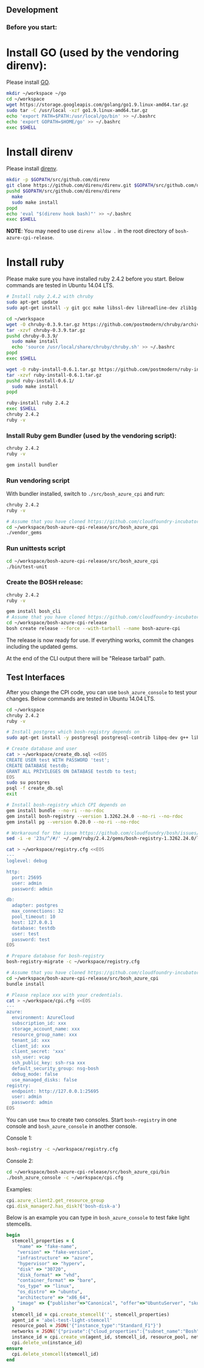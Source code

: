 ## Development

### Before you start:

# Install GO (used by the vendoring direnv):
Please install [GO](https://golang.org/dl/).

  ```bash
  mkdir ~/workspace ~/go
  cd ~/workspace
  wget https://storage.googleapis.com/golang/go1.9.linux-amd64.tar.gz
  sudo tar -C /usr/local -xzf go1.9.linux-amd64.tar.gz
  echo 'export PATH=$PATH:/usr/local/go/bin' >> ~/.bashrc
  echo 'export GOPATH=$HOME/go' >> ~/.bashrc
  exec $SHELL
  ```

# Install direnv
Please install [direnv](https://github.com/direnv/direnv#from-source).

  ```bash
  mkdir -p $GOPATH/src/github.com/direnv
  git clone https://github.com/direnv/direnv.git $GOPATH/src/github.com/direnv/direnv
  pushd $GOPATH/src/github.com/direnv/direnv
    make
    sudo make install
  popd
  echo 'eval "$(direnv hook bash)"' >> ~/.bashrc
  exec $SHELL
  ```

  **NOTE**: You may need to use `direnv allow .` in the root directory of `bosh-azure-cpi-release`.

# Install ruby
Please make sure you have installed ruby 2.4.2 before you start. Below commands are tested in Ubuntu 14.04 LTS.

  ```bash
  # Install ruby 2.4.2 with chruby
  sudo apt-get update
  sudo apt-get install -y git gcc make libssl-dev libreadline-dev zlib1g-dev

  cd ~/workspace
  wget -O chruby-0.3.9.tar.gz https://github.com/postmodern/chruby/archive/v0.3.9.tar.gz
  tar -xzvf chruby-0.3.9.tar.gz
  pushd chruby-0.3.9/
    sudo make install
    echo 'source /usr/local/share/chruby/chruby.sh' >> ~/.bashrc
  popd
  exec $SHELL

  wget -O ruby-install-0.6.1.tar.gz https://github.com/postmodern/ruby-install/archive/v0.6.1.tar.gz
  tar -xzvf ruby-install-0.6.1.tar.gz
  pushd ruby-install-0.6.1/
    sudo make install
  popd

  ruby-install ruby 2.4.2
  exec $SHELL
  chruby 2.4.2
  ruby -v
  ```

### Install Ruby gem Bundler (used by the vendoring script):

  ```bash
  chruby 2.4.2
  ruby -v

  gem install bundler
  ```

### Run vendoring script

With bundler installed, switch to `./src/bosh_azure_cpi` and run:

  ```bash
  chruby 2.4.2
  ruby -v

  # Assume that you have cloned https://github.com/cloudfoundry-incubator/bosh-azure-cpi-release.git into ~/workspace/bosh-azure-cpi-release
  cd ~/workspace/bosh-azure-cpi-release/src/bosh_azure_cpi
  ./vendor_gems
  ```

### Run unittests script

  ```bash
  cd ~/workspace/bosh-azure-cpi-release/src/bosh_azure_cpi
  ./bin/test-unit
  ```

### Create the BOSH release:

  ```bash
  chruby 2.4.2
  ruby -v

  gem install bosh_cli
  # Assume that you have cloned https://github.com/cloudfoundry-incubator/bosh-azure-cpi-release.git into ~/workspace/bosh-azure-cpi-release
  cd ~/workspace/bosh-azure-cpi-release
  bosh create release --force --with-tarball --name bosh-azure-cpi
  ```

The release is now ready for use. If everything works, commit the changes including the updated gems.

At the end of the CLI output there will be "Release tarball" path.

## Test Interfaces
After you change the CPI code, you can use `bosh_azure_console` to test your changes. Below commands are tested in Ubuntu 14.04 LTS.

  ```bash
  cd ~/workspace
  chruby 2.4.2
  ruby -v

  # Install postgres which bosh-registry depends on
  sudo apt-get install -y postgresql postgresql-contrib libpq-dev g++ libmysqlclient-dev libsqlite3-dev

  # Create database and user
  cat > ~/workspace/create_db.sql <<EOS
  CREATE USER test WITH PASSWORD 'test';
  CREATE DATABASE testdb;
  GRANT ALL PRIVILEGES ON DATABASE testdb to test;
  EOS
  sudo su postgres
  psql -f create_db.sql
  exit

  # Install bosh-registry which CPI depends on
  gem install bundle --no-ri --no-rdoc
  gem install bosh-registry --version 1.3262.24.0 --no-ri --no-rdoc
  gem install pg --version 0.20.0 --no-ri --no-rdoc

  # Workaround for the issue https://github.com/cloudfoundry/bosh/issues/1621
  sed -i -e '23s/^/#/' ~/.gem/ruby/2.4.2/gems/bosh-registry-1.3262.24.0/lib/bosh/registry.rb

  cat > ~/workspace/registry.cfg <<EOS
  ---
  loglevel: debug

  http:
    port: 25695
    user: admin
    password: admin

  db:
    adapter: postgres
    max_connections: 32
    pool_timeout: 10
    host: 127.0.0.1
    database: testdb
    user: test
    password: test
  EOS

  # Prepare database for bosh-registry
  bosh-registry-migrate -c ~/workspace/registry.cfg

  # Assume that you have cloned https://github.com/cloudfoundry-incubator/bosh-azure-cpi-release.git into ~/workspace/bosh-azure-cpi-release
  cd ~/workspace/bosh-azure-cpi-release/src/bosh_azure_cpi
  bundle install

  # Please replace xxx with your credentials.
  cat > ~/workspace/cpi.cfg <<EOS
  ---
  azure:
    environment: AzureCloud
    subscription_id: xxx
    storage_account_name: xxx
    resource_group_name: xxx
    tenant_id: xxx
    client_id: xxx
    client_secret: 'xxx'
    ssh_user: vcap
    ssh_public_key: ssh-rsa xxx
    default_security_group: nsg-bosh
    debug_mode: false
    use_managed_disks: false
  registry:
    endpoint: http://127.0.0.1:25695
    user: admin
    password: admin
  EOS
  ```

You can use `tmux` to create two consoles. Start `bosh-registry` in one console and `bosh_azure_console` in another console.

Console 1:

  ```bash
  bosh-registry -c ~/workspace/registry.cfg
  ```

Console 2:

  ```bash
  cd ~/workspace/bosh-azure-cpi-release/src/bosh_azure_cpi/bin
  ./bosh_azure_console -c ~/workspace/cpi.cfg
  ```

Examples:

  ```ruby
  cpi.azure_client2.get_resource_group
  cpi.disk_manager2.has_disk?('bosh-disk-a')
  ```

Below is an example you can type in `bosh_azure_console` to test fake light stemcells.

  ```ruby
  begin
    stemcell_properties = {
      "name" => "fake-name",
      "version" => "fake-version",
      "infrastructure" => "azure",
      "hypervisor" => "hyperv",
      "disk" => "30720",
      "disk_format" => "vhd",
      "container_format" => "bare",
      "os_type" => "linux",
      "os_distro" => "ubuntu",
      "architecture" => "x86_64",
      "image" => {"publisher"=>"Canonical", "offer"=>"UbuntuServer", "sku"=>"16.04-LTS", "version"=>"16.04.201611220"}
    }
    stemcell_id = cpi.create_stemcell('', stemcell_properties)
    agent_id = 'abel-test-light-stemcell'
    resource_pool = JSON('{"instance_type":"Standard_F1"}')
    networks = JSON('{"private":{"cloud_properties":{"subnet_name":"Bosh","virtual_network_name":"boshvnet-crp"},"default":["dns","gateway"],"dns":["168.63.129.16","8.8.8.8"],"gateway":"10.0.0.1","ip":"10.0.0.4","netmask":"255.255.255.0","type":"manual"}}')
    instance_id = cpi.create_vm(agent_id, stemcell_id, resource_pool, networks)
    cpi.delete_vm(instance_id)
  ensure
    cpi.delete_stemcell(stemcell_id)
  end
  ```
